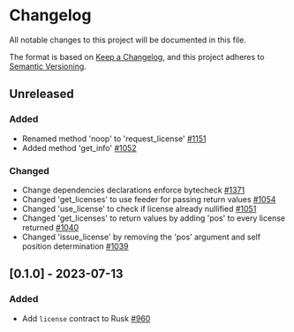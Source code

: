 # Changelog

All notable changes to this project will be documented in this file.

The format is based on [Keep a Changelog](https://keepachangelog.com/en/1.0.0/),
and this project adheres to [Semantic Versioning](https://semver.org/spec/v2.0.0.html).

## Unreleased

### Added

- Renamed method 'noop' to 'request_license' [#1151]
- Added method 'get_info' [#1052]

### Changed

- Change dependencies declarations enforce bytecheck [#1371]
- Changed 'get_licenses' to use feeder for passing return values [#1054]
- Changed 'use_license' to check if license already nullified [#1051]
- Changed 'get_licenses' to return values by adding 'pos' to every license returned [#1040]
- Changed 'issue_license' by removing the 'pos' argument and self position determination [#1039]

## [0.1.0] - 2023-07-13

### Added

- Add `license` contract to Rusk [#960]

[#1371]: https://github.com/dusk-network/rusk/issues/1371
[#1151]: https://github.com/dusk-network/rusk/issues/1151
[#1054]: https://github.com/dusk-network/rusk/issues/1054
[#1052]: https://github.com/dusk-network/rusk/issues/1052
[#1051]: https://github.com/dusk-network/rusk/issues/1051
[#1040]: https://github.com/dusk-network/rusk/issues/1040
[#1039]: https://github.com/dusk-network/rusk/issues/1039
[#960]: https://github.com/dusk-network/rusk/issues/960
